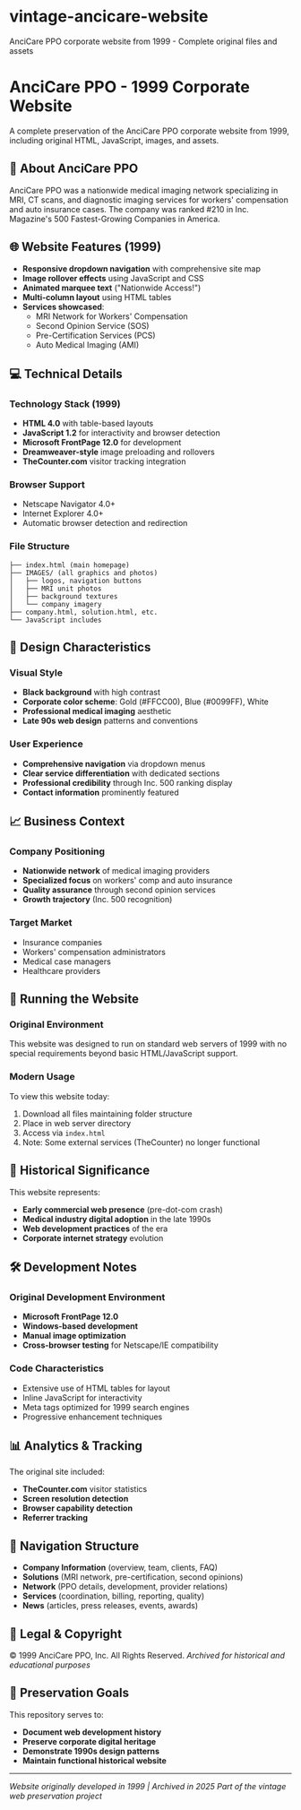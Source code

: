# vintage-ancicare-website
AnciCare PPO corporate website from 1999 - Complete original files and assets

# AnciCare PPO - 1999 Corporate Website

A complete preservation of the AnciCare PPO corporate website from 1999, including original HTML, JavaScript, images, and assets.

## 🏥 About AnciCare PPO

AnciCare PPO was a nationwide medical imaging network specializing in MRI, CT scans, and diagnostic imaging services for workers' compensation and auto insurance cases. The company was ranked #210 in Inc. Magazine's 500 Fastest-Growing Companies in America.

## 🌐 Website Features (1999)

- **Responsive dropdown navigation** with comprehensive site map
- **Image rollover effects** using JavaScript and CSS
- **Animated marquee text** ("Nationwide Access!")
- **Multi-column layout** using HTML tables
- **Services showcased**:
  - MRI Network for Workers' Compensation
  - Second Opinion Service (SOS)
  - Pre-Certification Services (PCS)
  - Auto Medical Imaging (AMI)

## 💻 Technical Details

### Technology Stack (1999)
- **HTML 4.0** with table-based layouts
- **JavaScript 1.2** for interactivity and browser detection
- **Microsoft FrontPage 12.0** for development
- **Dreamweaver-style** image preloading and rollovers
- **TheCounter.com** visitor tracking integration

### Browser Support
- Netscape Navigator 4.0+
- Internet Explorer 4.0+
- Automatic browser detection and redirection

### File Structure
```
├── index.html (main homepage)
├── IMAGES/ (all graphics and photos)
│   ├── logos, navigation buttons
│   ├── MRI unit photos
│   ├── background textures
│   └── company imagery
├── company.html, solution.html, etc.
└── JavaScript includes
```

## 🎨 Design Characteristics

### Visual Style
- **Black background** with high contrast
- **Corporate color scheme**: Gold (#FFCC00), Blue (#0099FF), White
- **Professional medical imaging** aesthetic
- **Late 90s web design** patterns and conventions

### User Experience
- **Comprehensive navigation** via dropdown menus
- **Clear service differentiation** with dedicated sections
- **Professional credibility** through Inc. 500 ranking display
- **Contact information** prominently featured

## 📈 Business Context

### Company Positioning
- **Nationwide network** of medical imaging providers
- **Specialized focus** on workers' comp and auto insurance
- **Quality assurance** through second opinion services
- **Growth trajectory** (Inc. 500 recognition)

### Target Market
- Insurance companies
- Workers' compensation administrators
- Medical case managers
- Healthcare providers

## 🔧 Running the Website

### Original Environment
This website was designed to run on standard web servers of 1999 with no special requirements beyond basic HTML/JavaScript support.

### Modern Usage
To view this website today:
1. Download all files maintaining folder structure
2. Place in web server directory
3. Access via `index.html`
4. Note: Some external services (TheCounter) no longer functional

## 📝 Historical Significance

This website represents:
- **Early commercial web presence** (pre-dot-com crash)
- **Medical industry digital adoption** in the late 1990s
- **Web development practices** of the era
- **Corporate internet strategy** evolution

## 🛠️ Development Notes

### Original Development Environment
- **Microsoft FrontPage 12.0**
- **Windows-based development**
- **Manual image optimization**
- **Cross-browser testing** for Netscape/IE compatibility

### Code Characteristics
- Extensive use of HTML tables for layout
- Inline JavaScript for interactivity
- Meta tags optimized for 1999 search engines
- Progressive enhancement techniques

## 📊 Analytics & Tracking

The original site included:
- **TheCounter.com** visitor statistics
- **Screen resolution detection**
- **Browser capability detection**
- **Referrer tracking**

## 🔗 Navigation Structure

- **Company Information** (overview, team, clients, FAQ)
- **Solutions** (MRI network, pre-certification, second opinions)
- **Network** (PPO details, development, provider relations)
- **Services** (coordination, billing, reporting, quality)
- **News** (articles, press releases, events, awards)

## 📄 Legal & Copyright

© 1999 AnciCare PPO, Inc. All Rights Reserved.
*Archived for historical and educational purposes*

## 🎯 Preservation Goals

This repository serves to:
- **Document web development history**
- **Preserve corporate digital heritage**
- **Demonstrate 1990s design patterns**
- **Maintain functional historical website**

---

*Website originally developed in 1999 | Archived in 2025*
*Part of the vintage web preservation project*
